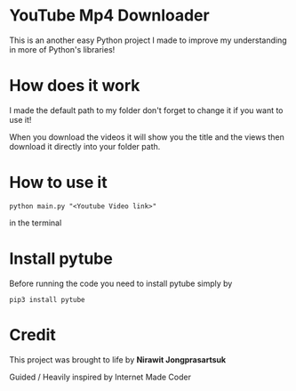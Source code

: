 # YouTube Mp4 Downloader

This is an another easy Python project I made to improve my understanding in more of Python's libraries!

# How does it work
I made the default path to my folder don't forget to change it if you want to use it!

When you download the videos it will show you the title and the views then download it directly into your folder path.

# How to use it

    python main.py "<Youtube Video link>"

in the terminal

# Install pytube
Before running the code you need to install pytube simply by

    pip3 install pytube

# Credit

This project was brought to life by <b>Nirawit Jongprasartsuk</b>

Guided / Heavily inspired by Internet Made Coder 
